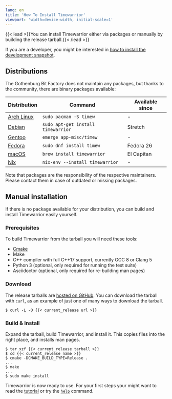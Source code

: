 ```yaml
---
lang: en
title: 'How To Install Timewarrior'
viewport: 'width=device-width, initial-scale=1'
---
```


{{< lead >}}You can install Timewarrior either via packages or manually by building the release tarball.{{< /lead >}}

If you are a developer, you might be interested in [how to install the development snapshot](/docs/install-dev).

## Distributions

The Gothenburg Bit Factory does not maintain any packages, but thanks to the community, there are binary packages available:

| Distribution                                                             | Command                            | Available since |
|--------------------------------------------------------------------------|------------------------------------|-----------------|
| [Arch Linux](https://www.archlinux.org/packages/community/x86_64/timew/) | `sudo pacman -S timew`             | -               |
| [Debian](https://packages.debian.org/search?keywords=timewarrior)        | `sudo apt-get install timewarrior` | Stretch         |
| [Gentoo](https://packages.gentoo.org/packages/app-misc/timew)            | `emerge app-misc/timew`            | -               |
| [Fedora](https://bodhi.fedoraproject.org/updates/?packages=timew)        | `sudo dnf install timew`           | Fedora 26       |
| [macOS](https://formulae.brew.sh/formula/timewarrior)                    | `brew install timewarrior`         | El Capitan      |
| [Nix](https://nixos.org/)                                                | `nix-env --install timewarrior`    | -               |

Note that packages are the responsibility of the respective maintainers.
Please contact them in case of outdated or missing packages.

## Manual installation
If there is no package available for your distribution, you can build and install Timewarrior easily yourself.

### Prerequisites

To build Timewarrior from the tarball you will need these tools:

* [Cmake](https://cmake.org)
* Make
* C++ compiler with full C++17 support, currently GCC 8 or Clang 5
* Python 3 (optional, only required for running the test suite)
* Asciidoctor (optional, only required for re-building man pages)

### Download

The release tarballs are [hosted on GitHub](https://github.com/GothenburgBitFactory/timewarrior/releases).
You can download the tarball with `curl`, as an example of just one of many ways to download the tarball.

```
$ curl -L -O {{< current_release url >}}
```

### Build & Install

Expand the tarball, build Timewarrior, and install it.
This copies files into the right place, and installs man pages.

```
$ tar xzf {{< current_release tarball >}}
$ cd {{< current_release name >}}
$ cmake -DCMAKE_BUILD_TYPE=Release .
...
$ make
...
$ sudo make install
```

Timewarrior is now ready to use.
For your first steps your might want to read the [tutorial](/docs/tutorial) or try the [`help`](/reference/timew-help.1) command.
